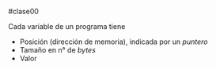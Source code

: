 #clase00 

Cada variable de un programa tiene
- Posición (dirección de memoria), indicada por un *puntero*
- Tamaño en n° de *bytes*
- Valor